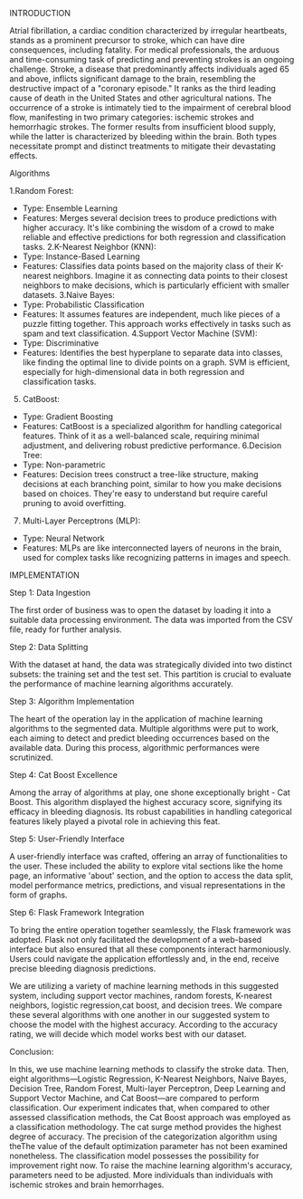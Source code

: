 
INTRODUCTION

Atrial fibrillation, a cardiac condition characterized by irregular heartbeats, stands as a prominent
precursor to stroke, which can have dire consequences, including fatality. For medical professionals, the
arduous and time-consuming task of predicting and preventing strokes is an ongoing challenge. Stroke, a
disease that predominantly affects individuals aged 65 and above, inflicts significant damage to the brain,
resembling the destructive impact of a "coronary episode." It ranks as the third leading cause of death in
the United States and other agricultural nations. The occurrence of a stroke is intimately tied to the
impairment of cerebral blood flow, manifesting in two primary categories: ischemic strokes and
hemorrhagic strokes. The former results from insufficient blood supply, while the latter is characterized
by bleeding within the brain. Both types necessitate prompt and distinct treatments to mitigate their
devastating effects.

Algorithms

1.Random Forest:
- Type: Ensemble Learning
- Features: Merges several decision trees to produce predictions with higher accuracy. It's like
combining the wisdom of a crowd to make reliable and effective predictions for both regression and
classification tasks.
2.K-Nearest Neighbor (KNN):
- Type: Instance-Based Learning
- Features: Classifies data points based on the majority class of their K-nearest neighbors. Imagine it as
connecting data points to their closest neighbors to make decisions, which is particularly efficient with
smaller datasets.
3.Naive Bayes:
- Type: Probabilistic Classification
- Features: It assumes features are independent, much like pieces of a puzzle fitting together. This
approach works effectively in tasks such as spam and text classification.
4.Support Vector Machine (SVM):
- Type: Discriminative
- Features: Identifies the best hyperplane to separate data into classes, like finding the optimal line to
divide points on a graph. SVM is efficient, especially for high-dimensional data in both regression and
classification tasks.
5. CatBoost:
- Type: Gradient Boosting
- Features: CatBoost is a specialized algorithm for handling categorical features. Think of it as a
well-balanced scale, requiring minimal adjustment, and delivering robust predictive performance.
6.Decision Tree:
- Type: Non-parametric
- Features: Decision trees construct a tree-like structure, making decisions at each branching point,
similar to how you make decisions based on choices. They're easy to understand but require careful
pruning to avoid overfitting.
7. Multi-Layer Perceptrons (MLP):
- Type: Neural Network
- Features: MLPs are like interconnected layers of neurons in the brain, used for complex tasks like
recognizing patterns in images and speech.

IMPLEMENTATION

Step 1: Data Ingestion

The first order of business was to open the dataset by loading it into a suitable data processing
environment. The data was imported from the CSV file, ready for further analysis.

Step 2: Data Splitting

With the dataset at hand, the data was strategically divided into two distinct subsets: the training set and
the test set. This partition is crucial to evaluate the performance of machine learning algorithms
accurately.

Step 3: Algorithm Implementation

The heart of the operation lay in the application of machine learning algorithms to the segmented data.
Multiple algorithms were put to work, each aiming to detect and predict bleeding occurrences based on
the available data. During this process, algorithmic performances were scrutinized.

Step 4: Cat Boost Excellence

Among the array of algorithms at play, one shone exceptionally bright - Cat Boost. This algorithm
displayed the highest accuracy score, signifying its efficacy in bleeding diagnosis. Its robust capabilities
in handling categorical features likely played a pivotal role in achieving this feat.

Step 5: User-Friendly Interface

A user-friendly interface was crafted, offering an array of functionalities to the user. These included the
ability to explore vital sections like the home page, an informative 'about' section, and the option to access
the data split, model performance metrics, predictions, and visual representations in the form of graphs.

Step 6: Flask Framework Integration

To bring the entire operation together seamlessly, the Flask framework was adopted. Flask not only
facilitated the development of a web-based interface but also ensured that all these components interact
harmoniously. Users could navigate the application effortlessly and, in the end, receive precise bleeding
diagnosis predictions.

We are utilizing a variety of machine learning methods in this suggested system, including support vector
machines, random forests, K-nearest neighbors, logistic regression,cat boost, and decision trees. We
compare these several algorithms with one another in our suggested system to choose the model with the
highest accuracy. According to the accuracy rating, we will decide which model works best with our
dataset.

Conclusion:

In this, we use machine learning methods to classify the stroke data. Then, eight algorithms—Logistic
Regression, K-Nearest Neighbors, Naive Bayes, Decision Tree, Random Forest, Multi-layer Perceptron,
Deep Learning and Support Vector Machine, and Cat Boost—are compared to perform classification. Our
experiment indicates that, when compared to other assessed classification methods, the Cat Boost
approach was employed as a classification methodology. The cat surge method provides the highest
degree of accuracy. The precision of the categorization algorithm using theThe value of the default
optimization parameter has not been examined nonetheless. The classification model possesses the
possibility for improvement right now. To raise the machine learning algorithm's accuracy, parameters
need to be adjusted. More individuals than individuals with ischemic strokes and brain hemorrhages.
